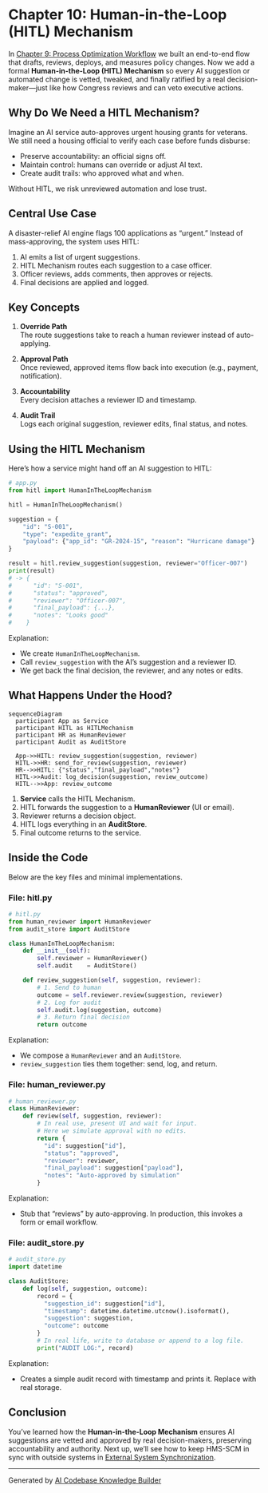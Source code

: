 # Chapter 10: Human-in-the-Loop (HITL) Mechanism

In [Chapter 9: Process Optimization Workflow](09_process_optimization_workflow_.md) we built an end-to-end flow that drafts, reviews, deploys, and measures policy changes. Now we add a formal **Human-in-the-Loop (HITL) Mechanism** so every AI suggestion or automated change is vetted, tweaked, and finally ratified by a real decision-maker—just like how Congress reviews and can veto executive actions.

## Why Do We Need a HITL Mechanism?

Imagine an AI service auto-approves urgent housing grants for veterans. We still need a housing official to verify each case before funds disburse:

- Preserve accountability: an official signs off.
- Maintain control: humans can override or adjust AI text.
- Create audit trails: who approved what and when.

Without HITL, we risk unreviewed automation and lose trust.

## Central Use Case

A disaster-relief AI engine flags 100 applications as “urgent.” Instead of mass-approving, the system uses HITL:

1. AI emits a list of urgent suggestions.  
2. HITL Mechanism routes each suggestion to a case officer.  
3. Officer reviews, adds comments, then approves or rejects.  
4. Final decisions are applied and logged.

## Key Concepts

1. **Override Path**  
   The route suggestions take to reach a human reviewer instead of auto-applying.

2. **Approval Path**  
   Once reviewed, approved items flow back into execution (e.g., payment, notification).

3. **Accountability**  
   Every decision attaches a reviewer ID and timestamp.

4. **Audit Trail**  
   Logs each original suggestion, reviewer edits, final status, and notes.

## Using the HITL Mechanism

Here’s how a service might hand off an AI suggestion to HITL:

```python
# app.py
from hitl import HumanInTheLoopMechanism

hitl = HumanInTheLoopMechanism()

suggestion = {
    "id": "S-001",
    "type": "expedite_grant",
    "payload": {"app_id": "GR-2024-15", "reason": "Hurricane damage"}
}

result = hitl.review_suggestion(suggestion, reviewer="Officer-007")
print(result)
# -> {
#      "id": "S-001",
#      "status": "approved",
#      "reviewer": "Officer-007",
#      "final_payload": {...},
#      "notes": "Looks good"
#    }
```

Explanation:
- We create `HumanInTheLoopMechanism`.
- Call `review_suggestion` with the AI’s suggestion and a reviewer ID.
- We get back the final decision, the reviewer, and any notes or edits.

## What Happens Under the Hood?

```mermaid
sequenceDiagram
  participant App as Service
  participant HITL as HITLMechanism
  participant HR as HumanReviewer
  participant Audit as AuditStore

  App->>HITL: review_suggestion(suggestion, reviewer)
  HITL->>HR: send_for_review(suggestion, reviewer)
  HR-->>HITL: {"status","final_payload","notes"}
  HITL->>Audit: log_decision(suggestion, review_outcome)
  HITL-->>App: review_outcome
```

1. **Service** calls the HITL Mechanism.  
2. HITL forwards the suggestion to a **HumanReviewer** (UI or email).  
3. Reviewer returns a decision object.  
4. HITL logs everything in an **AuditStore**.  
5. Final outcome returns to the service.

## Inside the Code

Below are the key files and minimal implementations.

### File: hitl.py

```python
# hitl.py
from human_reviewer import HumanReviewer
from audit_store import AuditStore

class HumanInTheLoopMechanism:
    def __init__(self):
        self.reviewer = HumanReviewer()
        self.audit    = AuditStore()

    def review_suggestion(self, suggestion, reviewer):
        # 1. Send to human
        outcome = self.reviewer.review(suggestion, reviewer)
        # 2. Log for audit
        self.audit.log(suggestion, outcome)
        # 3. Return final decision
        return outcome
```

Explanation:
- We compose a `HumanReviewer` and an `AuditStore`.
- `review_suggestion` ties them together: send, log, and return.

### File: human_reviewer.py

```python
# human_reviewer.py
class HumanReviewer:
    def review(self, suggestion, reviewer):
        # In real use, present UI and wait for input.
        # Here we simulate approval with no edits.
        return {
          "id": suggestion["id"],
          "status": "approved",
          "reviewer": reviewer,
          "final_payload": suggestion["payload"],
          "notes": "Auto-approved by simulation"
        }
```

Explanation:
- Stub that “reviews” by auto-approving. In production, this invokes a form or email workflow.

### File: audit_store.py

```python
# audit_store.py
import datetime

class AuditStore:
    def log(self, suggestion, outcome):
        record = {
          "suggestion_id": suggestion["id"],
          "timestamp": datetime.datetime.utcnow().isoformat(),
          "suggestion": suggestion,
          "outcome": outcome
        }
        # In real life, write to database or append to a log file.
        print("AUDIT LOG:", record)
```

Explanation:
- Creates a simple audit record with timestamp and prints it. Replace with real storage.

## Conclusion

You’ve learned how the **Human-in-the-Loop Mechanism** ensures AI suggestions are vetted and approved by real decision-makers, preserving accountability and authority. Next up, we’ll see how to keep HMS-SCM in sync with outside systems in [External System Synchronization](11_external_system_synchronization_.md).

---

Generated by [AI Codebase Knowledge Builder](https://github.com/The-Pocket/Tutorial-Codebase-Knowledge)